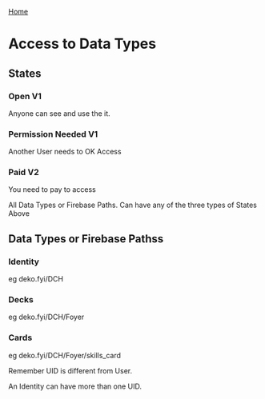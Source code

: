 [Home](../hi9-home-page.md)

# Access to Data Types

## States

### Open V1

Anyone can see and use the it.

### Permission Needed V1

Another User needs to OK Access

### Paid V2

You need to pay to access

All Data Types or Firebase Paths. Can have any of the three types of States Above

## Data Types or Firebase Pathss

### Identity
eg deko.fyi/DCH

### Decks
eg deko.fyi/DCH/Foyer

### Cards
eg deko.fyi/DCH/Foyer/skills_card


Remember UID is different from User.

An Identity can have more than one UID.
